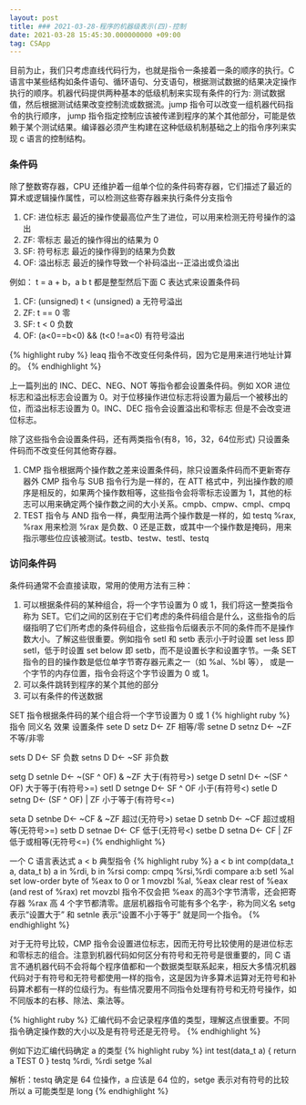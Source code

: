 ```yaml
---
layout: post
title: ### 2021-03-28-程序的机器级表示(四)-控制
date: 2021-03-28 15:45:30.000000000 +09:00
tag: CSApp
---
```


目前为止，我们只考虑直线代码行为，也就是指令一条接着一条的顺序的执行。C 语言中某些结构如条件语句、循环语句、分支语句，根据测试数据的结果决定操作执行的顺序。机器代码提供两种基本的低级机制来实现有条件的行为: 测试数据值，然后根据测试结果改变控制流或数据流。jump 指令可以改变一组机器代码指令的执行顺序， jump 指令指定控制应该被传递到程序的某个其他部分，可能是依赖于某个测试结果。编译器必须产生构建在这种低级机制基础之上的指令序列来实现 c 语言的控制结构。


### 条件码
除了整数寄存器，CPU 还维护着一组单个位的条件码寄存器，它们描述了最近的算术或逻辑操作属性，可以检测这些寄存器来执行条件分支指令
1. CF: 进位标志 最近的操作使最高位产生了进位，可以用来检测无符号操作的溢出
2. ZF: 零标志 最近的操作得出的结果为 0
3. SF: 符号标志 最近的操作得到的结果为负数
4. OF: 溢出标志 最近的操作导致一个补码溢出--正溢出或负溢出

例如： t = a + b，a b t 都是整型然后下面 C 表达式来设置条件码
 1. CF: (unsigned) t < (unsigned) a         无符号溢出
 2. ZF: t == 0                              零
 3. SF: t < 0                               负数
 4. OF: (a<0==b<0) && (t<0 !=a<0)           有符号溢出

{% highlight ruby %}
leaq 指令不改变任何条件码，因为它是用来进行地址计算的。
{% endhighlight %}

上一篇列出的 INC、DEC、NEG、NOT 等指令都会设置条件码。例如 XOR 进位标志和溢出标志会设置为 0。对于位移操作进位标志将设置为最后一个被移出的位，而溢出标志设置为 0。INC、DEC 指令会设置溢出和零标志 但是不会改变进位标志。

除了这些指令会设置条件码，还有两类指令(有8，16，32，64位形式) 只设置条件码而不改变任何其他寄存器。
1. CMP 指令根据两个操作数之差来设置条件码，除只设置条件码而不更新寄存器外 CMP 指令与 SUB 指令行为是一样的，在 ATT 格式中，列出操作数的顺序是相反的，如果两个操作数相等，这些指令会将零标志设置为 1，其他的标志可以用来确定两个操作数之间的大小关系。cmpb、cmpw、cmpl、cmpq
2. TEST 指令与 AND 指令一样，典型用法两个操作数是一样的，如 testq %rax, %rax 用来检测 %rax 是负数、0 还是正数，或其中一个操作数是掩码，用来指示哪些位应该被测试。testb、testw、testl、testq

### 访问条件码
条件码通常不会直接读取，常用的使用方法有三种：
1. 可以根据条件码的某种组合，将一个字节设置为 0 或 1，我们将这一整类指令称为 SET。它们之间的区别在于它们考虑的条件码组合是什么，这些指令的后缀指明了它们所考虑的条件码组合，这些指令后缀表示不同的条件而不是操作数大小。了解这些很重要。例如指令 setl 和 setb 表示小于时设置 set less 即 setl，低于时设置 set below 即 setb，而不是设置长字和设置字节。一条 SET 指令的目的操作数是低位单字节寄存器元素之一（如 %al、%bl 等）， 或是一个字节的内存位置，指令会将这个字节设置为 0 或 1。
2. 可以条件跳转到程序的某个其他的部分
3. 可以有条件的传送数据

SET 指令根据条件码的某个组合将一个字节设置为 0 或 1
{% highlight ruby %}
指令             同义名         效果                        设置条件
sete   D        setz          D<- ZF                      相等/零 
setne  D        setnz         D<- ~ZF                     不等/非零

sets   D                      D<- SF                      负数
setns  D                      D<- ~SF                     非负数

setg   D        setnle        D<- ~(SF ^ OF) & ~ZF        大于(有符号>)
setge  D        setnl         D<- ~(SF ^ OF)              大于等于(有符号>=)
setl   D        setnge        D<- SF ^ OF                 小于(有符号<)
setle  D        setng         D<- (SF ^ OF) | ZF          小于等于(有符号<=)

seta   D        setnbe        D<- ~CF & ~ZF               超过(无符号>)
setae  D        setnb         D<- ~CF                     超过或相等(无符号>=)
setb   D        setnae        D<- CF                      低于(无符号<)
setbe  D        setna         D<- CF | ZF                 低于或相等(无符号<=)
{% endhighlight %}

一个 C 语言表达式 a < b 典型指令
{% highlight ruby %}
a < b
int comp(data_t a, data_t b)
a in %rdi, b in %rsi
comp:
cmpq     %rsi,%rdi            compare a:b
setl     %al                  set low-order byte of %eax to 0 or 1
movzbl   %al, %eax            clear rest of %eax (and rest of %rax)
ret
movzbl 指令不仅会把 %eax 的高3个字节清零，还会把寄存器 %rax 高 4 个字节都清零。底层机器指令可能有多个名字·，称为同义名 setg 表示“设置大于” 和 setnle 表示“设置不小于等于” 就是同一个指令。
{% endhighlight %}

对于无符号比较，CMP 指令会设置进位标志，因而无符号比较使用的是进位标志和零标志的组合。注意到机器代码如何区分有符号和无符号是很重要的，同 C 语言不通机器代码不会将每个程序值都和一个数据类型联系起来，相反大多情况机器代码对于有符号和无符号都使用一样的指令，这是因为许多算术运算对无符号和补码算术都有一样的位级行为。有些情况要用不同指令处理有符号和无符号操作，如不同版本的右移、除法、乘法等。

{% highlight ruby %}
汇编代码不会记录程序值的类型，理解这点很重要。不同指令确定操作数的大小以及是有符号还是无符号。
{% endhighlight %}

例如下边汇编代码确定 a 的类型
{% highlight ruby %}
int test(data_t a) {
return a TEST 0
}
testq  %rdi, %rdi
setge  %al

解析：testq 确定是 64 位操作，a 应该是 64 位的，setge 表示对有符号的比较所以 a 可能类型是 long
{% endhighlight %}
